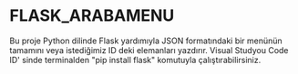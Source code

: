 # FLASK_ARABAMENU
 Bu proje Python dilinde Flask yardımıyla JSON formatındaki bir menünün tamamını veya istediğimiz ID deki elemanları yazdırır.
 Visual Studyou Code ID' sinde terminalden  "pip install flask" komutuyla çalıştırabilirsiniz.
